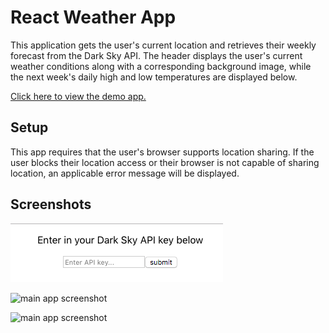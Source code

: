 # React Weather App

This application gets the user's current location and retrieves their weekly forecast from the Dark Sky API. The header displays the user's current weather conditions along with a corresponding background image, while the next week's daily high and low temperatures are displayed below.

[Click here to view the demo app.](https://christinlepson.github.io/react-weather-app/)

## Setup
This app requires that the user's browser supports location sharing. If the user blocks their location access or their browser is not capable of sharing location, an applicable error message will be displayed.

## Screenshots
![login screenshot](https://raw.githubusercontent.com/christinlepson/react-weather-app/master/src/img/screenshot-login.png)

![main app screenshot](https://raw.githubusercontent.com/christinlepson/react-weather-app/master/src/img/screenshot-main.gif)

![main app screenshot](https://raw.githubusercontent.com/christinlepson/react-weather-app/master/src/img/screenshot-main2.gif)